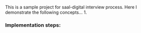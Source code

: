 This is a sample project for saal-digital interview process.
Here I demonstrate the following concepts...
1. 


### Implementation steps: